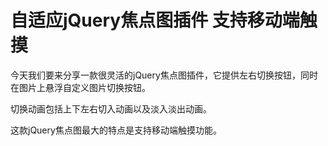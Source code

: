 # 自适应jQuery焦点图插件 支持移动端触摸
今天我们要来分享一款很灵活的jQuery焦点图插件，它提供左右切换按钮，同时在图片上悬浮自定义图片切换按钮。

切换动画包括上下左右切入动画以及淡入淡出动画。

这款jQuery焦点图最大的特点是支持移动端触摸功能。
